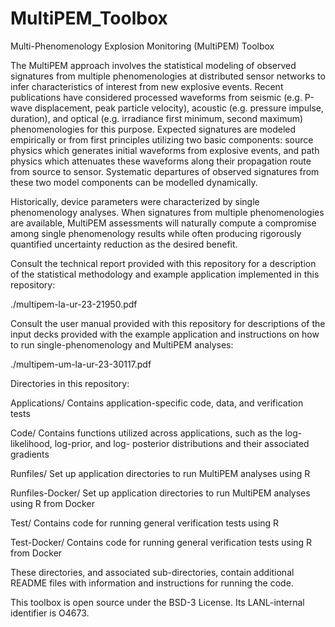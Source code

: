 # MultiPEM_Toolbox
Multi-Phenomenology Explosion Monitoring (MultiPEM) Toolbox

The MultiPEM approach involves the statistical modeling of observed
signatures from multiple phenomenologies at distributed sensor networks
to infer characteristics of interest from new explosive events. Recent
publications have considered processed waveforms from seismic (e.g.
P-wave displacement, peak particle velocity), acoustic (e.g. pressure
impulse, duration), and optical (e.g. irradiance first minimum, second
maximum) phenomenologies for this purpose. Expected signatures are
modeled empirically or from first principles utilizing two basic
components: source physics which generates initial waveforms from
explosive events, and path physics which attenuates these waveforms
along their propagation route from source to sensor. Systematic
departures of observed signatures from these two model components can
be modelled dynamically.

Historically, device parameters were characterized by single
phenomenology analyses. When signatures from multiple phenomenologies
are available, MultiPEM assessments will naturally compute a compromise
among single phenomenology results while often producing rigorously
quantified uncertainty reduction as the desired benefit.

Consult the technical report provided with this repository for a
description of the statistical methodology and example application
implemented in this repository:

./multipem-la-ur-23-21950.pdf

Consult the user manual provided with this repository for descriptions
of the input decks provided with the example application and
instructions on how to run single-phenomenology and MultiPEM analyses:

./multipem-um-la-ur-23-30117.pdf

Directories in this repository:

Applications/
	Contains application-specific code, data, and
	verification tests

Code/
	Contains functions utilized across applications,
	such as the log-likelihood, log-prior, and log-
	posterior distributions and their associated
	gradients

Runfiles/
	Set up application directories to run
	MultiPEM analyses using R

Runfiles-Docker/
	Set up application directories to run
	MultiPEM analyses using R from Docker

Test/
	Contains code for running general verification
	tests using R

Test-Docker/
	Contains code for running general verification
	tests using R from Docker

These directories, and associated sub-directories, contain additional
README files with information and instructions for running the code.

This toolbox is open source under the BSD-3 License.
Its LANL-internal identifier is O4673.
